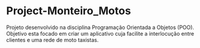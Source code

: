 # Project-Monteiro_Motos
 Projeto desenvolvido na disciplina Programação Orientada a Objetos (POO). Objetivo esta focado em criar um aplicativo cuja facilite a interlocução entre clientes e uma rede de moto taxistas.
